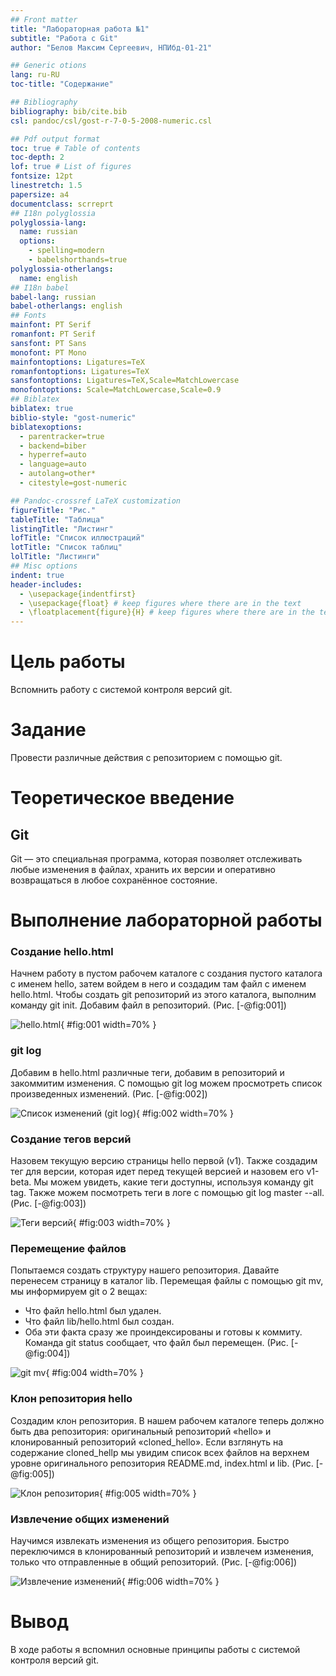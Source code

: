 ```yaml
---
## Front matter
title: "Лабораторная работа №1"
subtitle: "Работа с Git"
author: "Белов Максим Сергеевич, НПИбд-01-21"

## Generic otions
lang: ru-RU
toc-title: "Содержание"

## Bibliography
bibliography: bib/cite.bib
csl: pandoc/csl/gost-r-7-0-5-2008-numeric.csl

## Pdf output format
toc: true # Table of contents
toc-depth: 2
lof: true # List of figures
fontsize: 12pt
linestretch: 1.5
papersize: a4
documentclass: scrreprt
## I18n polyglossia
polyglossia-lang:
  name: russian
  options:
	- spelling=modern
	- babelshorthands=true
polyglossia-otherlangs:
  name: english
## I18n babel
babel-lang: russian
babel-otherlangs: english
## Fonts
mainfont: PT Serif
romanfont: PT Serif
sansfont: PT Sans
monofont: PT Mono
mainfontoptions: Ligatures=TeX
romanfontoptions: Ligatures=TeX
sansfontoptions: Ligatures=TeX,Scale=MatchLowercase
monofontoptions: Scale=MatchLowercase,Scale=0.9
## Biblatex
biblatex: true
biblio-style: "gost-numeric"
biblatexoptions:
  - parentracker=true
  - backend=biber
  - hyperref=auto
  - language=auto
  - autolang=other*
  - citestyle=gost-numeric

## Pandoc-crossref LaTeX customization
figureTitle: "Рис."
tableTitle: "Таблица"
listingTitle: "Листинг"
lofTitle: "Список иллюстраций"
lotTitle: "Список таблиц"
lolTitle: "Листинги"
## Misc options
indent: true
header-includes:
  - \usepackage{indentfirst}
  - \usepackage{float} # keep figures where there are in the text
  - \floatplacement{figure}{H} # keep figures where there are in the text
---
```


# Цель работы

Вспомнить работу с системой контроля версий git.

# Задание

Провести различные действия с репозиторием с помощью git.

# Теоретическое введение

## Git

Git — это специальная программа, которая позволяет отслеживать любые изменения в файлах, хранить их версии и оперативно возвращаться в любое сохранённое состояние.

# Выполнение лабораторной работы

### Создание hello.html

Начнем работу в пустом рабочем каталоге с создания пустого каталога с именем hello, затем войдем в него и создадим там файл с именем hello.html.
Чтобы создать git репозиторий из этого каталога, выполним команду git init. Добавим файл в репозиторий.
(Рис. [-@fig:001])

![hello.html](image/1.png){ #fig:001 width=70% }

### git log

Добавим в hello.html различные теги, добавим в репозиторий и закоммитим изменения. С помощью git log можем просмотреть список произведенных изменений. (Рис. [-@fig:002])

![Список изменений (git log)](image/2.png){ #fig:002 width=70% }

### Создание тегов версий

Назовем текущую версию страницы hello первой (v1). Также создадим тег для версии, которая идет перед текущей версией и назовем его v1-beta. Мы можем увидеть, какие теги доступны, используя команду git tag. Также можем посмотреть теги в логе с помощью git log master --all. (Рис. [-@fig:003])

![Теги версий](image/3.png){ #fig:003 width=70% }


### Перемещение файлов

Попытаемся создать структуру нашего репозитория. Давайте перенесем
страницу в каталог lib. Перемещая файлы с помощью git mv, мы информируем git о 2 вещах:
- Что файл hello.html был удален.
- Что файл lib/hello.html был создан.
- Оба эти факта сразу же проиндексированы и готовы к коммиту. Команда git
status сообщает, что файл был перемещен. (Рис. [-@fig:004])

![git mv](image/4.png){ #fig:004 width=70% }


### Клон репозитория hello

Создадим клон репозитория. В нашем рабочем каталоге теперь должно быть два репозитория: оригинальный репозиторий «hello» и клонированный репозиторий «cloned_hello». Если взглянуть на содержание cloned_hellp мы увидим список всех файлов на верхнем уровне оригинального репозитория README.md, index.html и lib. (Рис. [-@fig:005])


![Клон репозитория](image/5.png){ #fig:005 width=70% }


### Извлечение общих изменений

Научимся извлекать изменения из общего репозитория. Быстро переключимся в
клонированный репозиторий и извлечем изменения, только что отправленные в
общий репозиторий. (Рис. [-@fig:006])


![Извлечение изменений](image/6.png){ #fig:006 width=70% }


# Вывод

В ходе работы я вспомнил основные принципы работы с системой контроля версий git.

